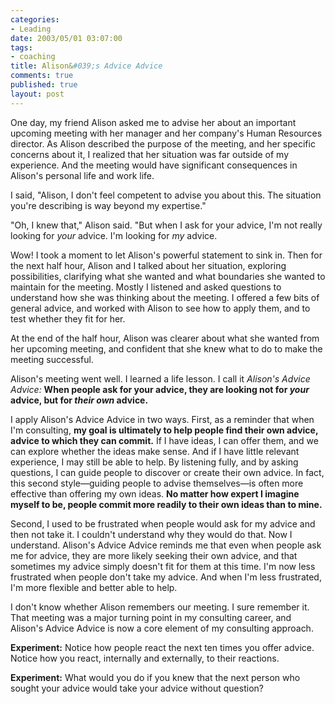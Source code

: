 ```yaml
--- 
categories: 
- Leading
date: 2003/05/01 03:07:00
tags: 
- coaching
title: Alison&#039;s Advice Advice
comments: true
published: true
layout: post
---
```


<p> One day, my friend Alison asked me to advise her about an important upcoming meeting with her manager and her company's Human Resources director. As Alison described the purpose of the meeting, and her specific concerns about it, I realized that her situation was far outside of my experience. And the meeting would have significant consequences in Alison's personal life and work life. </p>
<p> I said, "Alison, I don't feel competent to advise you about this. The situation you're describing is way beyond my expertise." </p>
<p> "Oh, I knew that," Alison said. "But when I ask for your advice, I'm not really looking for <em>your</em> advice. I'm looking for <em>my</em> advice. </p>
<p> Wow! I took a moment to let Alison's powerful statement to sink in. Then for the next half hour, Alison and I talked about her situation, exploring possibilities, clarifying what she wanted and what boundaries she wanted to maintain for the meeting. Mostly I listened and asked questions to understand how she was thinking about the meeting. I offered a few bits of general advice, and worked with Alison to see how to apply them, and to test whether they fit for her. </p>
<p> At the end of the half hour, Alison was clearer about what she wanted from her upcoming meeting, and confident that she knew what to do to make the meeting successful. </p>
<p> Alison's meeting went well. I learned a life lesson. I call it <em>Alison's Advice Advice:</em>
<strong>When people ask for your advice, they are looking not for <em>your</em> advice, but for <em>their own</em> advice.</strong>
</p>
<p> I apply Alison's Advice Advice in two ways. First, as a reminder that when I'm consulting, <strong>my goal is ultimately to help people find their own advice, advice to which they can commit.</strong> If I have ideas, I can offer them, and we can explore whether the ideas make sense. And if I have little relevant experience, I may still be able to help. By listening fully, and by asking questions, I can guide people to discover or create their own advice. In fact, this second style—guiding people to advise themselves—is often more effective than offering my own ideas. <strong>No matter how expert I imagine myself to be, people commit more readily to their own ideas than to mine.</strong>
</p>
<p> Second, I used to be frustrated when people would ask for my advice and then not take it. I couldn't understand why they would do that. Now I understand. Alison's Advice Advice reminds me that even when people ask me for advice, they are more likely seeking their own advice, and that sometimes my advice simply doesn't fit for them at this time. I'm now less frustrated when people don't take my advice. And when I'm less frustrated, I'm more flexible and better able to help. </p>
<p> I don't know whether Alison remembers our meeting. I sure remember it. That meeting was a major turning point in my consulting career, and Alison's Advice Advice is now a core element of my consulting approach. </p>
<p>
<strong>Experiment:</strong> Notice how people react the next ten times you offer advice. Notice how you react, internally and externally, to their reactions. </p>
<p>
<strong>Experiment:</strong> What would you do if you knew that the next person who sought your advice would take your advice without question? </p>

